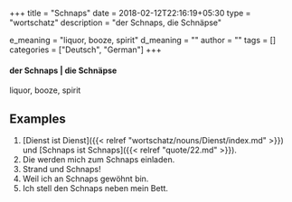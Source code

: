 +++
title        = "Schnaps"
date         = 2018-02-12T22:16:19+05:30
type         = "wortschatz"
description  = "der Schnaps, die Schnäpse"

e_meaning    = "liquor, booze, spirit"
d_meaning    = ""
author       = ""
tags         = []
categories   = ["Deutsch", "German"]
+++

#### der Schnaps | die Schnäpse

liquor, booze, spirit

## Examples
1. [Dienst ist Dienst]({{< relref "wortschatz/nouns/Dienst/index.md" >}}) und [Schnaps ist Schnaps]({{< relref "quote/22.md" >}}).
2. Die werden mich zum Schnaps einladen.
3. Strand und Schnaps!
4. Weil ich an Schnaps gewöhnt bin.
5. Ich stell den Schnaps neben mein Bett.
